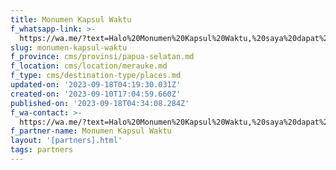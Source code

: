 ```yaml
---
title: Monumen Kapsul Waktu
f_whatsapp-link: >-
  https://wa.me/?text=Halo%20Monumen%20Kapsul%20Waktu,%20saya%20dapat%20info%20dari%20@loocale.id%20dan%20punya%20pertanyaan
slug: monumen-kapsul-waktu
f_province: cms/provinsi/papua-selatan.md
f_location: cms/location/merauke.md
f_type: cms/destination-type/places.md
updated-on: '2023-09-18T04:19:30.031Z'
created-on: '2023-09-10T17:04:59.660Z'
published-on: '2023-09-18T04:34:08.284Z'
f_wa-contact: >-
  https://wa.me/?text=Halo%20Monumen%20Kapsul%20Waktu,%20saya%20dapat%20info%20dari%20@loocale.id%20dan%20punya%20pertanyaan
f_partner-name: Monumen Kapsul Waktu
layout: '[partners].html'
tags: partners
---
```



